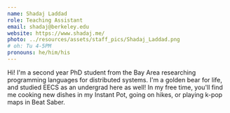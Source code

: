 ```yaml
---
name: Shadaj Laddad
role: Teaching Assistant
email: shadaj@berkeley.edu
website: https://www.shadaj.me/
photo: ../resources/assets/staff_pics/Shadaj_Laddad.png
# oh: Tu 4-5PM
pronouns: he/him/his
---
```


Hi! I'm a second year PhD student from the Bay Area researching programming languages for distributed systems. I'm a golden bear for life, and studied EECS as an undergrad here as well! In my free time, you'll find me cooking new dishes in my Instant Pot, going on hikes, or playing k-pop maps in Beat Saber.
